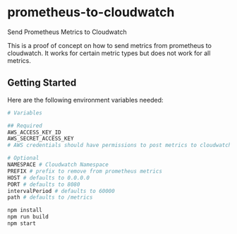 # prometheus-to-cloudwatch
Send Prometheus Metrics to Cloudwatch

This is a proof of concept on how to send metrics from prometheus to cloudwatch. It works for certain metric types but does not work for all metrics.

## Getting Started

Here are the following environment variables needed:

```bash
# Variables

## Required
AWS_ACCESS_KEY_ID
AWS_SECRET_ACCESS_KEY
# AWS credentials should have permissions to post metrics to cloudwatch

# Optional
NAMESPACE # Cloudwatch Namespace
PREFIX # prefix to remove from prometheus metrics
HOST # defaults to 0.0.0.0
PORT # defaults to 8080
intervalPeriod # defaults to 60000
path # defaults to /metrics
```


```bash
npm install
npm run build
npm start
```